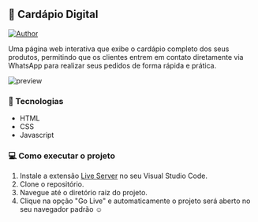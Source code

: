 ## 🍕 Cardápio Digital

[![Author](https://img.shields.io/badge/author-ClodoaldoDantas-f87171)](https://github.com/ClodoaldoDantas)

Uma página web interativa que exibe o cardápio completo dos seus produtos, permitindo que os clientes entrem em contato diretamente via WhatsApp para realizar seus pedidos de forma rápida e prática.

![preview](https://github.com/user-attachments/assets/d7de0aed-f199-4467-a2f0-585542cf7b4b)

### 🚀 Tecnologias

- HTML
- CSS
- Javascript

 ### 💻 Como executar o projeto

1. Instale a extensão [Live Server](https://marketplace.visualstudio.com/items?itemName=ritwickdey.LiveServer) no seu Visual Studio Code.
2. Clone o repositório.
3. Navegue até o diretório raiz do projeto.
4. Clique na opção "Go Live" e automaticamente o projeto será aberto no seu navegador padrão ☺️
